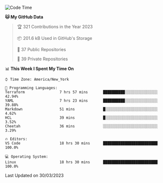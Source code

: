 <!--START_SECTION:waka-->
![Code Time](http://img.shields.io/badge/Code%20Time-164%20hrs%2022%20mins-blue)

**🐱 My GitHub Data** 

> 🏆 321 Contributions in the Year 2023
 > 
> 📦 201.6 kB Used in GitHub's Storage 
 > 
> 📜 37 Public Repositories 
 > 
> 🔑 39 Private Repositories  
 > 
📊 **This Week I Spent My Time On** 

```text
⌚︎ Time Zone: America/New_York

💬 Programming Languages: 
Terraform                7 hrs 57 mins       ██████████░░░░░░░░░░░░░░░   42.94% 
YAML                     7 hrs 23 mins       ██████████░░░░░░░░░░░░░░░   39.88% 
Markdown                 51 mins             █░░░░░░░░░░░░░░░░░░░░░░░░   4.62% 
HCL                      39 mins             █░░░░░░░░░░░░░░░░░░░░░░░░   3.52% 
Cheetah                  36 mins             ░░░░░░░░░░░░░░░░░░░░░░░░░   3.29%

🔥 Editors: 
VS Code                  18 hrs 30 mins      █████████████████████████   100.0%

💻 Operating System: 
Linux                    18 hrs 30 mins      █████████████████████████   100.0%

```


 Last Updated on 30/03/2023
<!--END_SECTION:waka-->